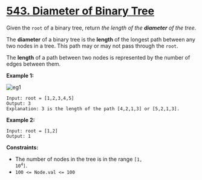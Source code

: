 # [543. Diameter of Binary Tree](https://leetcode.com/problems/diameter-of-binary-tree/)

Given the `root` of a binary tree, return *the length of the **diameter** of the tree*.

The **diameter** of a binary tree is the **length** of the longest path between any two nodes in a tree. This path may or may not pass through the `root`.

The **length** of a path between two nodes is represented by the number of edges between them.

**Example 1:**

![eg1](https://assets.leetcode.com/uploads/2021/03/06/diamtree.jpg)

```
Input: root = [1,2,3,4,5]
Output: 3
Explanation: 3 is the length of the path [4,2,1,3] or [5,2,1,3].
```

**Example 2:**

```
Input: root = [1,2]
Output: 1
```

**Constraints:**

- The number of nodes in the tree is in the range <code>[1, 10<sup>4</sup>]</code>.
- `100 <= Node.val <= 100`
